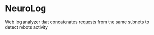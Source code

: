 # NeuroLog
Web log analyzer that concatenates requests from the same subnets to detect robots activity
